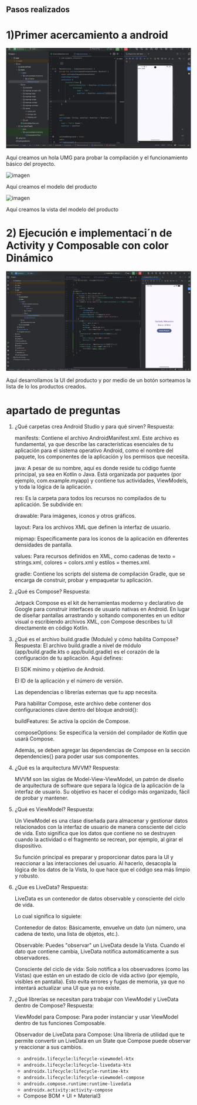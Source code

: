 ## Pasos realizados
# 1)Primer acercamiento a android

![imagen](docs/image/Primer%20acercamiento.jpeg)

Aquí creamos un hola UMG para probar la compilación y el funcionamiento básico  del proyecto.

![imagen](docs/image/Creación%20del%20modelo%20producto.png)

Aquí creamos el modelo del producto

![imagen](docs/image/Creación%20de%20la%20vista%20del%20modelo%20producto.png)

Aquí creamos la vista del modelo del producto

# 2) Ejecución e implementaci´n de Activity y Composable con color Dinámico

![imagen](docs/image/Activity%20y%20Composables.png)

Aquí  desarrollamos la UI del producto y por medio de un botón sorteamos la lista de lo los productos creados.

# apartado de preguntas
1.  ¿Qué carpetas crea Android Studio y para qué sirven?
    Respuesta: 

    manifests: Contiene el archivo AndroidManifest.xml. Este archivo es fundamental, ya que describe las características esenciales de tu aplicación para el sistema operativo Android, como el nombre del paquete, los componentes de la aplicación y los permisos que necesita.

    java: A pesar de su nombre, aquí es donde reside tu código fuente principal, ya sea en Kotlin o Java. Está organizada por paquetes (por ejemplo, com.example.myapp) y contiene tus actividades, ViewModels, y toda la lógica de la aplicación.

    res: Es la carpeta para todos los recursos no compilados de tu aplicación. Se subdivide en:

    drawable: Para imágenes, iconos y otros gráficos.

    layout: Para los archivos XML que definen la interfaz de usuario.

    mipmap: Específicamente para los iconos de la aplicación en diferentes densidades de pantalla.

    values: Para recursos definidos en XML, como cadenas de texto = strings.xml, colores = colors.xml y estilos = themes.xml.

    gradle: Contiene los scripts del sistema de compilación Gradle, que se encarga de construir, probar y empaquetar tu aplicación.

2. ¿Qué es Compose?
    Respuesta: 

    Jetpack Compose es el kit de herramientas moderno y declarativo de Google para construir interfaces de usuario nativas en Android. En lugar de diseñar pantallas arrastrando y soltando componentes en un editor visual o escribiendo archivos XML, con Compose describes tu UI directamente en código Kotlin.
    
3. ¿Qué es el archivo build.gradle (Module) y cómo habilita Compose?
    Respuesta: 
    El archivo build.gradle a nivel de módulo (app/build.gradle.kts o app/build.gradle) es el corazón de la configuración de tu aplicación. Aquí defines:

    El SDK mínimo y objetivo de Android.

    El ID de la aplicación y el número de versión.

    Las dependencias o librerías externas que tu app necesita.

    Para habilitar Compose, este archivo debe contener dos configuraciones clave dentro del bloque android{}:

    buildFeatures: Se activa la opción de Compose.

    composeOptions: Se especifica la versión del compilador de Kotlin que usará Compose.

    Además, se deben agregar las dependencias de Compose en la sección dependencies{} para poder usar sus componentes.

4. ¿Qué es la arquitectura MVVM?
    Respuesta: 

    MVVM son las siglas de Model-View-ViewModel, un patrón de diseño de arquitectura de software que separa la lógica de la aplicación de la interfaz de usuario. Su objetivo es hacer el código más organizado, fácil de probar y mantener.

5. ¿Qué es ViewModel?
    Respuesta: 

    Un ViewModel es una clase diseñada para almacenar y gestionar datos relacionados con la interfaz de usuario de manera consciente del ciclo de vida. Esto significa que los datos que contiene no se destruyen cuando la actividad o el fragmento se recrean, por ejemplo, al girar el dispositivo.

    Su función principal es preparar y proporcionar datos para la UI y reaccionar a las interacciones del usuario. Al hacerlo, desacopla la lógica de los datos de la Vista, lo que hace que el código sea más limpio y robusto.

6. ¿Que es LiveData?
    Respuesta: 

    LiveData es un contenedor de datos observable y consciente del ciclo de vida.
    
    Lo cual significa lo siguiete:

    Contenedor de datos: Básicamente, envuelve un dato (un número, una cadena de texto, una lista de objetos, etc.).

    Observable: Puedes "observar" un LiveData desde la Vista. Cuando el dato que contiene cambia, LiveData notifica automáticamente a sus observadores.

    Consciente del ciclo de vida: Solo notifica a los observadores (como las Vistas) que están en un estado de ciclo de vida activo (por ejemplo, visibles en pantalla). Esto evita errores y fugas de memoria, ya que no intentará actualizar una UI que ya no existe.

7. ¿Qué librerías se necesitan para trabajar con ViewModel y LiveData dentro de Compose?
    Respuesta: 

    ViewModel para Compose: Para poder instanciar y usar ViewModel dentro de tus funciones Composable.

    Observador de LiveData para Compose: Una librería de utilidad que te permite convertir un LiveData en un State<T> que Compose puede observar y reaccionar a sus cambios.

    -   `androidx.lifecycle:lifecycle-viewmodel-ktx`
    -   `androidx.lifecycle:lifecycle-livedata-ktx`
    -   `androidx.lifecycle:lifecycle-runtime-ktx`
    -   `androidx.lifecycle:lifecycle-viewmodel-compose`
    -   `androidx.compose.runtime:runtime-livedata`
    -   `androidx.activity:activity-compose`
    -   Compose BOM + UI + Material3